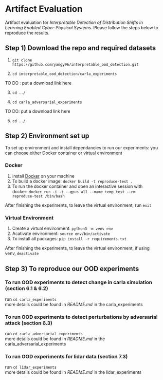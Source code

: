 # Artifact Evaluation 
Artifact evaluation for *Interpretable Detection of Distribution Shifts in Learning Enabled Cyber-Physical Systems*. Please follow the steps below to reproduce the results.

## Step 1) Download the repo and required datasets

1. `git clone https://github.com/yangy96/interpretable_ood_detection.git`

2. `cd interpretable_ood_detection/carla_experiments`

TO DO : put a download link here 

3. `cd ../`

4. `cd carla_adversarial_experiments`

TO DO: put a download link here 

5. `cd ../`

## Step 2) Environment set up

To set up environment and install dependancies to run our experiments: you can choose either Docker container or virtual environment 

### Docker
1. install [Docker](https://docs.docker.com/get-docker/) on your machine 
2. To build a docker image: `docker build -t reproduce-test .` <br>
3. To run the docker container and open an interactive session with docker: `docker run -i -t --gpus all --name temp_test --rm reproduce-test /bin/bash`

After finishing the experiments, to leave the virtual environment, 
run `exit` <br>

### Virtual Environment 
1. Create a virtual environment: `python3 -m venv env`
2. Acativate environment: `source env/bin/activate`
3. To install all packages: `pip install -r requirements.txt`

After finishing the experiments, to leave the virtual environment, if using venv, `deactivate`

## Step 3) To reproduce our OOD experiments 

### To run OOD experiments to detect change in carla simulation (section 6.1 & 6.2)
run `cd carla_experiments` <br>
more details could be found in *README.md* in the carla_experiments 

### To run OOD experiments to detect perturbations by adversarial attack (section 6.3)
run `cd carla_adversarial_experiments` <br>
more details could be found in *README.md* in the carla_adversarial_experiments

### To run OOD experiments for lidar data (section 7.3)
run `cd lidar_experiments` <br>
more details could be found in *README.md* in the lidar_experiments

